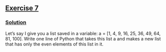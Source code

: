 ## [Exercise 7](https://www.practicepython.org/exercise/2014/03/19/07-list-comprehensions.html)

### [Solution](https://www.practicepython.org/solution/2014/03/26/07-list-comprehensions-solutions.html)

Let’s say I give you a list saved in a variable: a = [1, 4, 9, 16, 25, 36, 49, 64, 81, 100]. Write one line of Python that takes this list a and makes a new list that has only the even elements of this list in it.